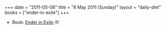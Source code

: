 +++
date = "2011-05-08"
title = "8 May 2011 (Sunday)"
layout = "daily-diet"
books = ["ender-in-exile"]
+++

<ul>
<li class="entry Book">Book: <a href="/books/ender-in-exile">Ender in Exile</a> /f/</li>
</ul>